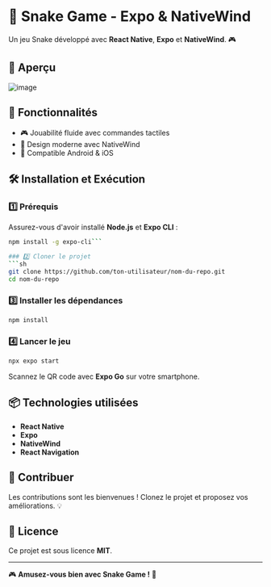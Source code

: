 # 🐍 Snake Game - Expo & NativeWind

Un jeu Snake développé avec **React Native**, **Expo** et **NativeWind**. 🎮

## 📸 Aperçu
![image](https://github.com/user-attachments/assets/0d79f45b-322f-450f-91b5-3169a033021b)

## 🚀 Fonctionnalités
- 🎮 Jouabilité fluide avec commandes tactiles  
- 🌟 Design moderne avec NativeWind  
- 📱 Compatible Android & iOS  

## 🛠 Installation et Exécution


### 1️⃣ Prérequis
Assurez-vous d'avoir installé **Node.js** et **Expo CLI** :

```sh
npm install -g expo-cli```

### 2️⃣ Cloner le projet
```sh
git clone https://github.com/ton-utilisateur/nom-du-repo.git
cd nom-du-repo
```

### 3️⃣ Installer les dépendances
```sh
npm install
```

### 4️⃣ Lancer le jeu
```sh
npx expo start
```
Scannez le QR code avec **Expo Go** sur votre smartphone.

## 📦 Technologies utilisées
- **React Native**  
- **Expo**  
- **NativeWind**  
- **React Navigation**  

## 🤝 Contribuer
Les contributions sont les bienvenues ! Clonez le projet et proposez vos améliorations. 💡

## 📜 Licence
Ce projet est sous licence **MIT**.

---
🎮 **Amusez-vous bien avec Snake Game !** 🚀
```
